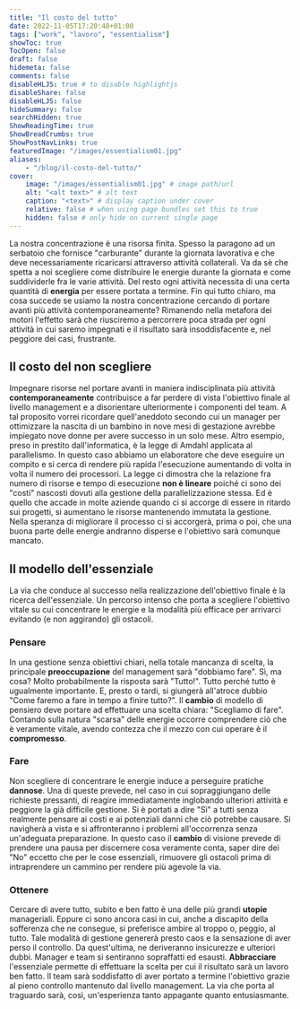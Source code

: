 ```yaml
---
title: "Il costo del tutto"
date: 2022-11-05T17:20:48+01:00
tags: ["work", "lavoro", "essentialism"]
showToc: true
TocOpen: false
draft: false
hidemeta: false
comments: false
disableHLJS: true # to disable highlightjs
disableShare: false
disableHLJS: false
hideSummary: false
searchHidden: true
ShowReadingTime: true
ShowBreadCrumbs: true
ShowPostNavLinks: true
featuredImage: "/images/essentialism01.jpg"
aliases: 
    - "/blog/il-costo-del-tutto/"
cover:
    image: "/images/essentialism01.jpg" # image path/url
    alt: "<alt text>" # alt text
    caption: "<text>" # display caption under cover
    relative: false # when using page bundles set this to true
    hidden: false # only hide on current single page
---
```

La nostra concentrazione è una risorsa finita. Spesso la paragono ad un serbatoio che fornisce "carburante" durante la giornata lavorativa e che deve necessariamente ricaricarsi attraverso attività collaterali. Va da sè che spetta a noi scegliere come distribuire le energie durante la giornata e come suddividerle fra le varie attività. Del resto ogni attività necessita di una certa quantità di **energia** per essere portata a termine. Fin qui tutto chiaro, ma cosa succede se usiamo la nostra concentrazione cercando di portare avanti più attività contemporaneamente? Rimanendo nella metafora dei motori l'effetto sarà che riusciremo a percorrere poca strada per ogni attività in cui saremo impegnati e il risultato sarà insoddisfacente e, nel peggiore dei casi, frustrante.

## Il costo del non scegliere
Impegnare risorse nel portare avanti in maniera indisciplinata più attività **contemporaneamente** contribuisce a far perdere di vista l'obiettivo finale al livello management e a disorientare ulteriormente i componenti del team. A tal proposito vorrei ricordare quell'aneddoto secondo cui un manager per ottimizzare la nascita di un bambino in nove mesi di gestazione avrebbe impiegato nove donne per avere successo in un solo mese. Altro esempio, preso in prestito dall'informatica, è la legge di Amdahl applicata al parallelismo. In questo caso abbiamo un elaboratore che deve eseguire un compito e si cerca di rendere più rapida l'esecuzione aumentando di volta in volta il numero dei processori. La legge ci dimostra che la relazione fra numero di risorse e tempo di esecuzione **non è lineare** poiché ci sono dei "costi" nascosti dovuti alla gestione della parallelizzazione stessa. Ed è quello che accade in molte aziende quando ci si accorge di essere in ritardo sui progetti, si aumentano le risorse mantenendo immutata la gestione. Nella speranza di migliorare il processo ci si accorgerà, prima o poi, che una buona parte delle energie andranno disperse e l'obiettivo sarà comunque mancato.

## Il modello dell'essenziale
La via che conduce al successo nella realizzazione dell'obiettivo finale è la ricerca dell'essenziale. Un percorso intenso che porta a scegliere l'obiettivo vitale su cui concentrare le energie e la modalità più efficace per arrivarci evitando (e non aggirando) gli ostacoli. 

### Pensare
In una gestione senza obiettivi chiari, nella totale mancanza di scelta, la principale **preoccupazione** del management sarà "dobbiamo fare". Sì, ma cosa? Molto probabilmente la risposta sarà "Tutto!". Tutto perché tutto è ugualmente importante. E, presto o tardi, si giungerà all'atroce dubbio "Come faremo a fare in tempo a finire tutto?". Il **cambio** di modello di pensiero deve portare ad effettuare una scelta chiara: "Scegliamo di fare". Contando sulla natura "scarsa" delle energie occorre comprendere ciò che è veramente vitale, avendo contezza che il mezzo con cui operare è il **compromesso**. 

### Fare
Non scegliere di concentrare le energie induce a perseguire pratiche **dannose**. Una di queste prevede, nel caso in cui sopraggiungano delle richieste pressanti, di reagire immediatamente inglobando ulteriori attività e peggiore la già difficile gestione. Si è portati a dire "Sì" a tutti senza realmente pensare ai costi e ai potenziali danni che ciò potrebbe causare. Si navigherà a vista e si affronteranno i problemi all'occorrenza senza un'adeguata preparazione. In questo caso il **cambio** di visione prevede di prendere una pausa per discernere cosa veramente conta, saper dire dei "No" eccetto che per le cose essenziali, rimuovere gli ostacoli prima di intraprendere un cammino per rendere più agevole la via.

### Ottenere
Cercare di avere tutto, subito e ben fatto è una delle più grandi **utopie** manageriali. Eppure ci sono ancora casi in cui, anche a discapito della sofferenza che ne consegue, si preferisce ambire al troppo o, peggio, al tutto. Tale modalità di gestione genererà presto caos e la sensazione di aver perso il controllo. Da quest'ultima, ne deriveranno insicurezze e ulteriori dubbi. Manager e team si sentiranno sopraffatti ed esausti. **Abbracciare** l'essenziale permette di effettuare la scelta per cui il risultato sarà un lavoro ben fatto. Il team sarà soddisfatto di aver portato a termine l'obiettivo grazie al pieno controllo mantenuto dal livello management. La via che porta al traguardo sarà, così, un'esperienza tanto appagante quanto entusiasmante.
